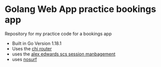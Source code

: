 # Golang Web App practice bookings app

Repository for my practice code for a bookings app

- Built in Go Version 1.18.1
- Uses the [chi router](https://github.com/go-chi/chi)
- uses the [alex edwards scs session manbagement](https://github.com/alexedwards/scs/v2)
- uses [nosurf](https://github.com/justinas/nosurf)